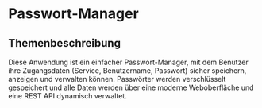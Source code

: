 # Passwort-Manager

## Themenbeschreibung
Diese Anwendung ist ein einfacher Passwort-Manager, mit dem Benutzer ihre Zugangsdaten (Service, Benutzername, Passwort) sicher speichern, anzeigen und verwalten können.
Passwörter werden verschlüsselt gespeichert und alle Daten werden über eine moderne Weboberfläche und eine REST API dynamisch verwaltet.


